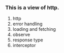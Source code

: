 ### This is a view of http.

1. http
2. error handling
3. loading and fetching
4. observe
5. response type
6. interceptor

